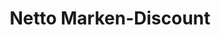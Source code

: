 ---
title: "Netto Marken-Discount"
url: /wilhelmshaven/netto-marken-discount-boersenstrasse/
shop: Supermarkt
---